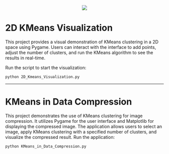 <div align="center">
    <img src="https://readme-typing-svg.herokuapp.com/?font=Righteous&size=60&center=true&vCenter=true&width=800&height=90&duration=4000&lines=KMeans+Clustering" />
</div>

# 2D KMeans Visualization
This project provides a visual demonstration of KMeans clustering in a 2D space using Pygame. Users can interact with the interface to add points, adjust the number of clusters, and run the KMeans algorithm to see the results in real-time.

Run the script to start the visualization:
```bash
python 2D_Kmeans_Visualization.py
```

---

# KMeans in Data Compression
This project demonstrates the use of KMeans clustering for image compression. It utilizes Pygame for the user interface and Matplotlib for displaying the compressed image. The application allows users to select an image, apply KMeans clustering with a specified number of clusters, and visualize the compressed result.
Run the application:

```bash
python KMeans_in_Data_Compression.py
```
